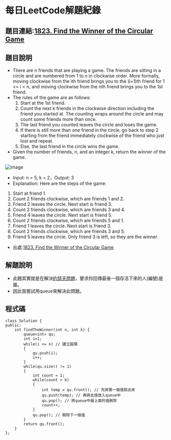 # 每日LeetCode解題紀錄
## 題目連結:[1823. Find the Winner of the Circular Game](https://leetcode.com/problems/find-the-winner-of-the-circular-game/submissions/1313454097/?envType=daily-question&envId=2024-07-08)
## 題目說明
- There are n friends that are playing a game. The friends are sitting in a circle and are numbered from 1 to n in clockwise order. More formally, moving clockwise from the ith friend brings you to the (i+1)th friend for 1 <= i < n, and moving clockwise from the nth friend brings you to the 1st friend.
- The rules of the game are as follows:
    1. Start at the 1st friend.
    2. Count the next k friends in the clockwise direction including the friend you started at. The counting wraps around the circle and may count some friends more than once.
    3. The last friend you counted leaves the circle and loses the game.
    4. If there is still more than one friend in the circle, go back to step 2 starting from the friend immediately clockwise of the friend who just lost and repeat.
    5. Else, the last friend in the circle wins the game.
- Given the number of friends, n, and an integer k, return the winner of the game.

![image](https://github.com/Eric-0522/Leetcode/blob/main/src/example_7_8.png)
- Input: n = 5, k = 2，Output: 3
- Explanation: Here are the steps of the game:
1) Start at friend 1.
2) Count 2 friends clockwise, which are friends 1 and 2.
3) Friend 2 leaves the circle. Next start is friend 3.
4) Count 2 friends clockwise, which are friends 3 and 4.
5) Friend 4 leaves the circle. Next start is friend 5.
6) Count 2 friends clockwise, which are friends 5 and 1.
7) Friend 1 leaves the circle. Next start is friend 3.
8) Count 2 friends clockwise, which are friends 3 and 5.
9) Friend 5 leaves the circle. Only friend 3 is left, so they are the winner.
- 出處:[1823. Find the Winner of the Circular Game](https://leetcode.com/problems/find-the-winner-of-the-circular-game/submissions/1313454097/?envType=daily-question&envId=2024-07-08)
## 解題說明
- 此題其實就是在解決[約瑟夫問題](https://en.wikipedia.org/wiki/Josephus_problem)，要求你回傳最後一個存活下來的人(編號)是誰。
- 因此我嘗試用queue來解決此問題。
## 程式碼
```
class Solution {
public:
    int findTheWinner(int n, int k) {
        queue<int> qu;
        int i=1;
        while(i <= n) // 建立圓環
        {
            qu.push(i);
            i++;
        }
        while(qu.size() != 1)
        {
            int count = 1;
            while(count < k)
            {
                int temp = qu.front(); // 先將第一個值取出來
                qu.push(temp); // 再將此值放入queue中
                qu.pop(); // 將queue中最上面的值刪除
                count++;
            }
            qu.pop(); // 刪除下一個值
        }
        return qu.front();
    }
};
```
